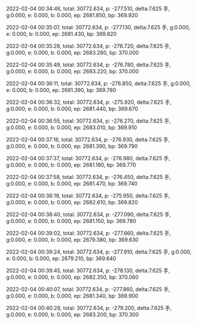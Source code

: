 2022-02-04 00:34:46, total: 30772.634, p: -277.510, delta:7.625 手, g:0.000, e: 0.000, b: 0.000, ep: 2681.850, bp: 369.920

2022-02-04 00:35:07, total: 30772.634, p: -277.130, delta:7.625 手, g:0.000, e: 0.000, b: 0.000, ep: 2681.430, bp: 369.820

2022-02-04 00:35:28, total: 30772.634, p: -276.720, delta:7.625 手, g:0.000, e: 0.000, b: 0.000, ep: 2683.280, bp: 370.000

2022-02-04 00:35:49, total: 30772.634, p: -276.780, delta:7.625 手, g:0.000, e: 0.000, b: 0.000, ep: 2683.220, bp: 370.000

2022-02-04 00:36:11, total: 30772.634, p: -276.850, delta:7.625 手, g:0.000, e: 0.000, b: 0.000, ep: 2681.390, bp: 369.780

2022-02-04 00:36:32, total: 30772.634, p: -275.920, delta:7.625 手, g:0.000, e: 0.000, b: 0.000, ep: 2681.440, bp: 369.670

2022-02-04 00:36:55, total: 30772.634, p: -276.270, delta:7.625 手, g:0.000, e: 0.000, b: 0.000, ep: 2683.010, bp: 369.910

2022-02-04 00:37:16, total: 30772.634, p: -276.930, delta:7.625 手, g:0.000, e: 0.000, b: 0.000, ep: 2681.390, bp: 369.790

2022-02-04 00:37:37, total: 30772.634, p: -276.980, delta:7.625 手, g:0.000, e: 0.000, b: 0.000, ep: 2681.180, bp: 369.770

2022-02-04 00:37:58, total: 30772.634, p: -276.450, delta:7.625 手, g:0.000, e: 0.000, b: 0.000, ep: 2681.470, bp: 369.740

2022-02-04 00:38:19, total: 30772.634, p: -275.950, delta:7.625 手, g:0.000, e: 0.000, b: 0.000, ep: 2682.610, bp: 369.820

2022-02-04 00:38:40, total: 30772.634, p: -277.090, delta:7.625 手, g:0.000, e: 0.000, b: 0.000, ep: 2681.150, bp: 369.780

2022-02-04 00:39:02, total: 30772.634, p: -277.660, delta:7.625 手, g:0.000, e: 0.000, b: 0.000, ep: 2679.380, bp: 369.630

2022-02-04 00:39:24, total: 30772.634, p: -277.910, delta:7.625 手, g:0.000, e: 0.000, b: 0.000, ep: 2679.210, bp: 369.640

2022-02-04 00:39:45, total: 30772.634, p: -278.130, delta:7.625 手, g:0.000, e: 0.000, b: 0.000, ep: 2682.350, bp: 370.060

2022-02-04 00:40:07, total: 30772.634, p: -277.860, delta:7.625 手, g:0.000, e: 0.000, b: 0.000, ep: 2681.340, bp: 369.900

2022-02-04 00:40:28, total: 30772.634, p: -279.200, delta:7.625 手, g:0.000, e: 0.000, b: 0.000, ep: 2683.200, bp: 370.300
